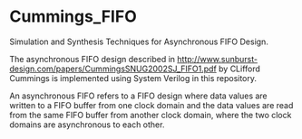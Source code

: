 # Cummings_FIFO
Simulation and Synthesis Techniques for Asynchronous FIFO Design.

The asynchronous FIFO design described in
http://www.sunburst-design.com/papers/CummingsSNUG2002SJ_FIFO1.pdf by CLifford
Cummings is implemented using System Verilog in this repository.

An asynchronous FIFO refers to a FIFO design where data values are written to a
FIFO buffer from one clock domain and the data values are read from the same FIFO
buffer from another clock domain, where the two clock domains are asynchronous
to each other.
